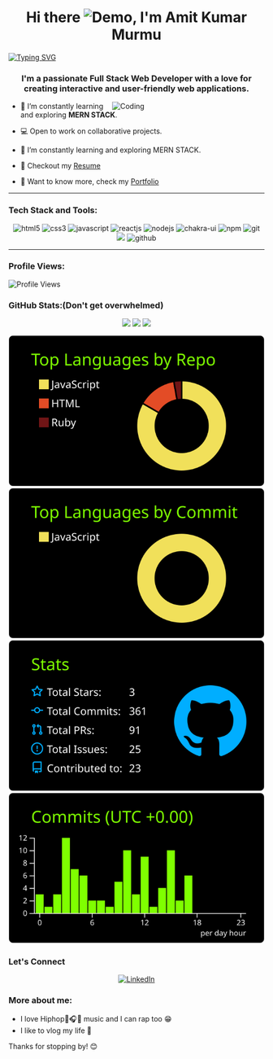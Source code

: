 <h1 align='center'>Hi there <img src="https://media.tenor.com/SNL9_xhZl9oAAAAi/waving-hand-joypixels.gif" alt="Demo" width="40" />, I'm Amit Kumar 
Murmu
</h1>

<a href="https://git.io/typing-svg"><img src="https://readme-typing-svg.demolab.com?font=Fira+Code&weight=100&size=31&duration=1996&pause=1500&color=613DC1&center=true&vCenter=true&random=false&width=1200&height=70&lines=I'm+a+passionate+Full+Stack+Web+Developer+from+Jharkhand" alt="Typing SVG" /></a>

<h3 align='center'>I'm a passionate Full Stack Web Developer with a love for creating interactive and user-friendly web applications.</h3>

<img align="right" alt="Coding" width="300" src='https://dresma.ai/wp-content/uploads/2022/01/mern-stack-developer.gif' />

- 🌱 I’m constantly learning and exploring **MERN STACK**.

- :computer: Open to work on collaborative projects.

- 🌱 I’m constantly learning and exploring MERN STACK.

- 🚀 Checkout my [Resume](https://drive.google.com/file/d/1-Ok53vq9xYVc-QjIdW6IM6KJZln7tvcv/view?usp=sharing)

- 💬 Want to know more, check my [Portfolio](https://akmurmudeveloper.vercel.app/)
<hr>

### Tech Stack and Tools:

<p align="center">
    <img src="https://img.shields.io/badge/HTML5-E34F26?style=for-the-badge&logo=html5&logoColor=white" alt="html5" />
    <img src="https://img.shields.io/badge/CSS3-1572B6?style=for-the-badge&logo=css3&logoColor=white" alt="css3" />
    <img src="https://img.shields.io/badge/JavaScript-323330?style=for-the-badge&logo=javascript&logoColor=F7DF1E" alt="javascript" />
    <img src="https://img.shields.io/badge/React-20232A?style=for-the-badge&logo=react&logoColor=61DAFB" alt="reactjs" />
    <img src="https://img.shields.io/badge/Node.js-339933?style=for-the-badge&logo=nodedotjs&logoColor=white" alt="nodejs" />
    <img src="https://img.shields.io/badge/Chakra%20UI-3bc7bd?style=for-the-badge&logo=chakraui&logoColor=white" alt="chakra-ui" />
        <img src="https://img.shields.io/badge/npm-CB3837?style=for-the-badge&logo=npm&logoColor=white" alt="npm" />
    <img src="https://img.shields.io/badge/Git-f44d27?style=for-the-badge&logo=git&logoColor=white" alt="git" />
    <img src='https://img.shields.io/badge/VS_Code-007ACC?style=for-the-badge&logo=visual-studio-code&logoColor=white' />
    <img src="https://img.shields.io/badge/GitHub-100000?style=for-the-badge&logo=github&logoColor=white" alt="github" />
</p>

<hr>

### Profile Views:
<img src="https://profile-counter.glitch.me/akmurmu82/count.svg" height="50" alt="Profile Views"  />

### GitHub Stats:(Don't get overwhelmed)
<div align="center">
    <img src="https://github-readme-stats.vercel.app/api?username=akmurmu82&theme=vue-dark&show_icons=true&hide_border=true&count_private=true" height="150" />
    <img src="https://github-readme-stats.vercel.app/api/top-langs/?username=akmurmu82&theme=vue-dark&show_icons=true&hide_border=true&layout=compact" height="150" />
    <img src="https://github-readme-streak-stats.herokuapp.com/?user=akmurmu82&theme=vue-dark&hide_border=true" height="150" />

[![](https://raw.githubusercontent.com/akmurmu82/github-stats/master/profile-summary-card-output/chartreuse_dark/1-repos-per-language.svg)](https://github.com/vn7n24fzkq/github-profile-summary-cards)
[![](https://raw.githubusercontent.com/akmurmu82/github-stats/master/profile-summary-card-output/chartreuse_dark/2-most-commit-language.svg)](https://github.com/vn7n24fzkq/github-profile-summary-cards)
[![](https://raw.githubusercontent.com/akmurmu82/github-stats/master/profile-summary-card-output/chartreuse_dark/3-stats.svg)](https://github.com/vn7n24fzkq/github-profile-summary-cards) [![](https://raw.githubusercontent.com/akmurmu82/github-stats/master/profile-summary-card-output/chartreuse_dark/4-productive-time.svg)](https://github.com/vn7n24fzkq/github-profile-summary-cards)
</div>

### Let's Connect

<p align="center">
  <a href="https://www.linkedin.com/in/amit-kumar-murmu82" target="_blank">
    <img src="https://img.shields.io/badge/LinkedIn-%230077B5.svg?&style=for-the-badge&logo=linkedin&logoColor=white" alt="LinkedIn">
  </a>
  <a href="https://mahin.vercel.app/" target="_blank">

  </a>
</p>

### More about me:

- I love Hiphop🎤🎧🎶 music and I can rap too :grin:
- I like to vlog my life 📸

Thanks for stopping by! 😊
